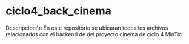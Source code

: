 # ciclo4_back_cinema
Descripcion:\n
En este repositorio se ubicaran todos los archivos relacionados con el backend de del proyecto cinema de ciclo 4 MinTic.
